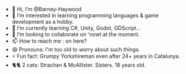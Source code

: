 - 👋 Hi, I’m @Barney-Haywood
- 👀 I’m interested in learning programming languages & game development as a hobby.
- 🌱 I’m currently learning C#, Unity, Godot, GDScript...  
- 💞️ I’m looking to collaborate on 'nowt at the moment.
- 📫 How to reach me : on here? 
- 😄 Pronouns: I'm too old to worry about such things.
- ⚡ Fun fact: Grumpy Yorkshireman even after 24+ years in Catalunya.
- 🐈🐈 2 cats: Strachan & McAllister. Sisters. 18 years old. 
<!---
Barney-Haywood/Barney-Haywood is a ✨ special ✨ repository because its `README.md` (this file) appears on your GitHub profile.
You can click the Preview link to take a look at your changes.
--->

